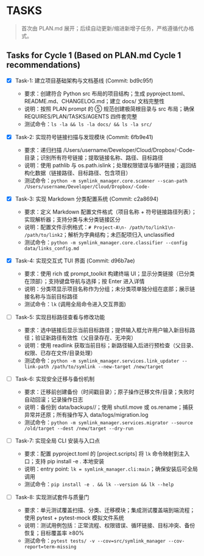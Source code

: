 # TASKS

> 首次由 PLAN.md 展开；后续自动更新/缩进新增子任务，严格遵循代办格式。

## Tasks for Cycle 1 (Based on PLAN.md Cycle 1 recommendations)

* [x] Task-1: 建立项目基础架构与文档基线 (Commit: bd9c95f)
  * 要求：创建符合 Python src 布局的项目结构；生成 pyproject.toml、README.md、CHANGELOG.md；建立 docs/ 文档完整性
  * 说明：按照 PLAN prompt 的 ⑤ 规范创建极简根目录与 src 布局；确保 REQUIRES/PLAN/TASKS/AGENTS 四件套完整
  * 测试命令：`ls -la && ls -la docs/ && ls -la src/`

* [x] Task-2: 实现符号链接扫描与发现模块 (Commit: 6fb9e41)
  * 要求：递归扫描 /Users/username/Developer/Cloud/Dropbox/-Code- 目录；识别所有符号链接；提取链接名称、路径、目标路径
  * 说明：使用 pathlib 与 os.path.islink；处理权限错误与循环链接；返回结构化数据（链接路径、目标路径、包含项目）
  * 测试命令：`python -m symlink_manager.core.scanner --scan-path /Users/username/Developer/Cloud/Dropbox/-Code-`

* [x] Task-3: 实现 Markdown 分类配置系统 (Commit: c2a8694)
  * 要求：定义 Markdown 配置文件格式（项目名称 + 符号链接路径列表）；实现解析器；支持分类与未分类链接区分
  * 说明：配置文件示例格式：`# Project-A\n- /path/to/link1\n- /path/to/link2`；解析为字典结构；未匹配项归入 unclassified
  * 测试命令：`python -m symlink_manager.core.classifier --config data/links_config.md`

* [x] Task-4: 实现交互式 TUI 界面 (Commit: d96b7ae)
  * 要求：使用 rich 或 prompt_toolkit 构建终端 UI；显示分类链接（已分类在顶部）；支持键盘导航与选择；按 Enter 进入详情
  * 说明：分类项显示项目名称作为分组；未分类项单独分组在底部；展示链接名称与当前目标路径
  * 测试命令：`lk` (调用全局命令进入交互界面)

* [ ] Task-5: 实现目标路径查看与修改功能
  * 要求：选中链接后显示当前目标路径；提供输入框允许用户输入新目标路径；验证新路径有效性（父目录存在、无冲突）
  * 说明：使用 readlink 获取当前目标；新路径输入后进行预检查（父目录、权限、已存在文件/目录处理）
  * 测试命令：`python -m symlink_manager.services.link_updater --link-path /path/to/symlink --new-target /new/target`

* [ ] Task-6: 实现安全迁移与备份机制
  * 要求：迁移前创建备份（时间戳目录）；原子操作迁移文件/目录；失败时自动回滚；记录操作日志
  * 说明：备份到 data/backups/<timestamp>/；使用 shutil.move 或 os.rename；捕获异常并还原；所有操作写入 data/logs/migration.log
  * 测试命令：`python -m symlink_manager.services.migrator --source /old/target --dest /new/target --dry-run`

* [ ] Task-7: 实现全局 CLI 安装与入口点
  * 要求：配置 pyproject.toml 的 [project.scripts] 将 `lk` 命令映射到主入口；支持 pip install -e . 本地安装
  * 说明：entry point: `lk = symlink_manager.cli:main`；确保安装后可全局调用
  * 测试命令：`pip install -e . && lk --version && lk --help`

* [ ] Task-8: 实现测试套件与质量门
  * 要求：单元测试覆盖扫描、分类、迁移模块；集成测试覆盖端到端流程；使用 pytest + pytest-mock 模拟文件系统
  * 说明：测试用例包括：正常流程、权限错误、循环链接、目标冲突、备份恢复；目标覆盖率 ≥80%
  * 测试命令：`pytest tests/ -v --cov=src/symlink_manager --cov-report=term-missing`

